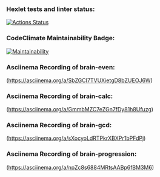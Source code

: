 ### Hexlet tests and linter status:
[![Actions Status](https://github.com/frllerto/frontend-project-44/workflows/hexlet-check/badge.svg)](https://github.com/frllerto/frontend-project-44/actions)
### CodeClimate Maintainability Badge:
[![Maintainability](https://api.codeclimate.com/v1/badges/045c552d9a864efce867/maintainability)](https://codeclimate.com/github/frllerto/frontend-project-44/maintainability)
### Asciinema Recording of brain-even:
(https://asciinema.org/a/SbZGCI7TVUXietgD8bZUEOJ6W)
### Asciinema Recording of brain-calc:
(https://asciinema.org/a/GmmbMZC7eZGn7fDy81h8Ufuzg)
### Asciinema Recording of brain-gcd:
(https://asciinema.org/a/sXocyoLdRTPkrXBXPr1bPFdPj)
### Asciinema Recording of brain-progression:
(https://asciinema.org/a/npZc8s6884MRtsAABp6fBM3M6)
